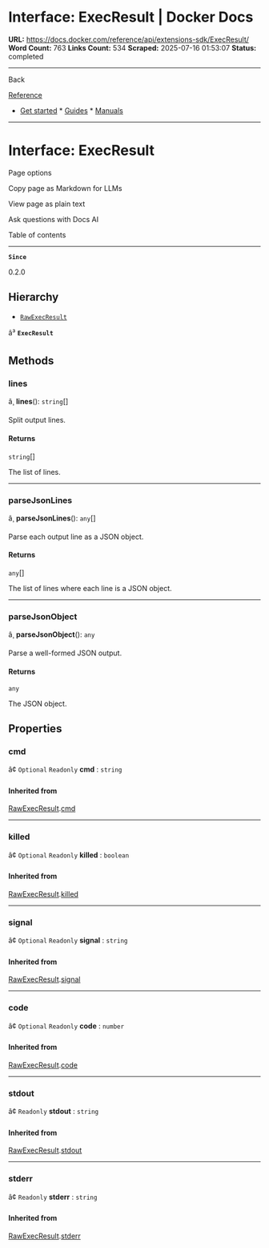 # Interface: ExecResult | Docker Docs

**URL:** https://docs.docker.com/reference/api/extensions-sdk/ExecResult/
**Word Count:** 763
**Links Count:** 534
**Scraped:** 2025-07-16 01:53:07
**Status:** completed

---

Back

[Reference](https://docs.docker.com/reference/)

  * [Get started](https://docs.docker.com/get-started/)   * [Guides](https://docs.docker.com/guides/)   * [Manuals](https://docs.docker.com/manuals/)

* * *

# Interface: ExecResult

Page options

Copy page as Markdown for LLMs

View page as plain text

Ask questions with Docs AI

Table of contents

* * *

**`Since`**

0.2.0

## Hierarchy

  * [`RawExecResult`](https://docs.docker.com/reference/api/extensions-sdk/RawExecResult/)

â³ **`ExecResult`**

## Methods

### lines

â¸ **lines**\(\): `string`\[\]

Split output lines.

#### Returns

`string`\[\]

The list of lines.

* * *

### parseJsonLines

â¸ **parseJsonLines**\(\): `any`\[\]

Parse each output line as a JSON object.

#### Returns

`any`\[\]

The list of lines where each line is a JSON object.

* * *

### parseJsonObject

â¸ **parseJsonObject**\(\): `any`

Parse a well-formed JSON output.

#### Returns

`any`

The JSON object.

## Properties

### cmd

â¢ `Optional` `Readonly` **cmd** : `string`

#### Inherited from

[RawExecResult](https://docs.docker.com/reference/api/extensions-sdk/RawExecResult/).[cmd](https://docs.docker.com/reference/api/extensions-sdk/RawExecResult/#cmd)

* * *

### killed

â¢ `Optional` `Readonly` **killed** : `boolean`

#### Inherited from

[RawExecResult](https://docs.docker.com/reference/api/extensions-sdk/RawExecResult/).[killed](https://docs.docker.com/reference/api/extensions-sdk/RawExecResult/#killed)

* * *

### signal

â¢ `Optional` `Readonly` **signal** : `string`

#### Inherited from

[RawExecResult](https://docs.docker.com/reference/api/extensions-sdk/RawExecResult/).[signal](https://docs.docker.com/reference/api/extensions-sdk/RawExecResult/#signal)

* * *

### code

â¢ `Optional` `Readonly` **code** : `number`

#### Inherited from

[RawExecResult](https://docs.docker.com/reference/api/extensions-sdk/RawExecResult/).[code](https://docs.docker.com/reference/api/extensions-sdk/RawExecResult/#code)

* * *

### stdout

â¢ `Readonly` **stdout** : `string`

#### Inherited from

[RawExecResult](https://docs.docker.com/reference/api/extensions-sdk/RawExecResult/).[stdout](https://docs.docker.com/reference/api/extensions-sdk/RawExecResult/#stdout)

* * *

### stderr

â¢ `Readonly` **stderr** : `string`

#### Inherited from

[RawExecResult](https://docs.docker.com/reference/api/extensions-sdk/RawExecResult/).[stderr](https://docs.docker.com/reference/api/extensions-sdk/RawExecResult/#stderr)